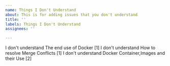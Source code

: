 ```yaml
---
name: Things I Don't Understand
about: This is for adding issues that you don't understand
title: ''
labels: Things I Don't Understand
assignees: ''

---
```



I don't understand The end use of Docker [1]
I don't understand How to resolve Merge Conflicts [1]
I don't understand Docker Container,Images and their Use [2]

